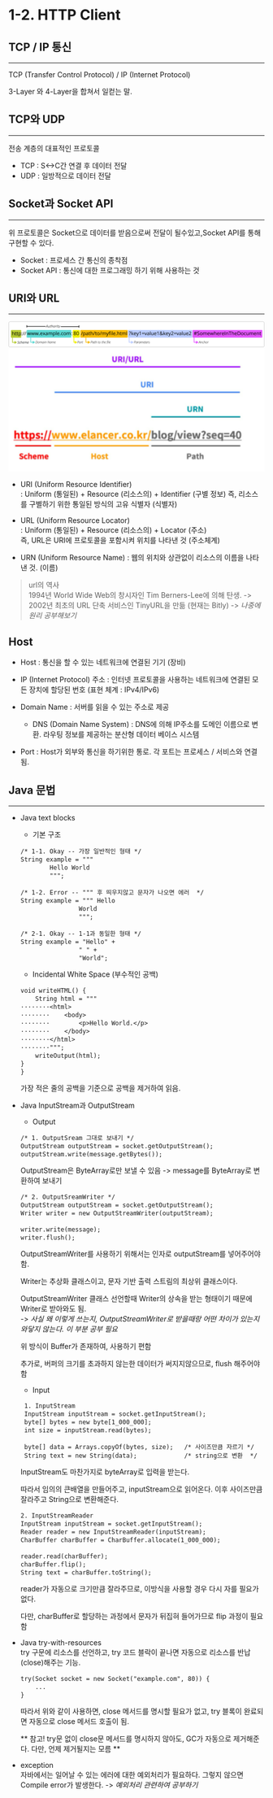 # 1-2. HTTP Client


## TCP / IP 통신
---
TCP (Transfer Control Protocol) / IP (Internet Protocol)

3-Layer 와 4-Layer을 합쳐서 일컫는 말.
##
## TCP와 UDP
--- 
전송 계층의 대표적인 프로토콜
* TCP : S<->C간 연결 후 데이터 전달 
* UDP : 일방적으로 데이터 전달

##
## Socket과 Socket API
--- 
위 프로토콜은 Socket으로 데이터를 받음으로써 전달이 될수있고,Socket API를 통해 구현할 수 있다.

* Socket : 프로세스 간 통신의 종착점   
* Socket API : 통신에 대한 프로그래밍 하기 위해 사용하는 것

##
## URI와 URL
--- 
![Alt text](image-6.png)
![Alt text](image-5.png)
* URI (Uniform Resource Identifier)   
: Uniform (통일된) + Resource (리소스의) + Identifier (구별 정보)
즉, 리소스를 구별하기 위한 통일된 방식의 고유 식별자 (식별자)

* URL (Uniform Resource Locator)   
: Uniform (통일된) + Resource (리소스의) + Locator (주소)  
즉, URL은 URI에 프로토콜을 포함시켜 위치를 나타낸 것 (주소체계)

*  URN (Uniform Resource Name)
: 웹의 위치와 상관없이 리소스의 이름을 나타낸 것. (이름)

> url의 역사   
> 1994년 World Wide Web의 창시자인 Tim Berners-Lee에 의해 탄생. ->   
> 2002년 최초의 URL 단축 서비스인 TinyURL을 만듦 (현재는 Bitly) -> *나중에 원리 공부해보기*
##
## Host
* Host : 통신을 할 수 있는 네트워크에 연결된 기기 (장비)

* IP (Internet Protocol) 주소 : 인터넷 프로토콜을 사용하는 네트워크에 연결된 모든 장치에 할당된 번호
(표현 체계 : IPv4/IPv6)

* Domain Name : 서버를 읽을 수 있는 주소로 제공
    - DNS (Domain Name System) : DNS에 의해 IP주소를 도메인 이름으로 변환. 라우팅 정보를 제공하는 분산형 데이터 베이스 시스템

* Port : Host가 외부와 통신을 하기위한 통로. 각 포트는 프로세스 / 서비스와 연결 됨.

##
## Java 문법
---

* Java text blocks   

    * 기본 구조
    ```
    /* 1-1. Okay -- 가장 일반적인 형태 */
    String example = """
            Hello World
            """;

    /* 1-2. Error -- """ 후 띄우지않고 문자가 나오면 에러  */
    String example = """ Hello
                    World
                    """;

    /* 2-1. Okay -- 1-1과 동일한 형태 */
    String example = "Hello" +
                    " " +
                    "World";
    ```

    * Incidental White Space (부수적인 공백)
    ```
    void writeHTML() {
        String html = """
    ········<html>
    ········    <body>
    ········        <p>Hello World.</p>
    ········    </body>
    ········</html>
    ········""";
        writeOutput(html);
    }
    }
    ```
    가장 적은 줄의 공백을 기준으로 공백을 제거하여 읽음.
- Java InputStream과 OutputStream
    * Output
    ```
    /* 1. OutputSream 그대로 보내기 */
    OutputStream outputStream = socket.getOutputStream();
    outputStream.write(message.getBytes());
    ```
    OutputStream은 ByteArray로만 보낼 수 있음 -> message를 ByteArray로 변환하여 보내기

    ```
    /* 2. OutputSreamWriter */
    OutputStream outputStream = socket.getOutputStream();
    Writer writer = new OutputStreamWriter(outputStream);

    writer.write(message);
    writer.flush();
    ```
    OutputStreamWriter를 사용하기 위해서는 인자로 outputStream를 넣어주어야 함.


    Writer는 추상화 클래스이고, 문자 기반 출력 스트림의 최상위 클래스이다. 

    OutputStreamWriter 클래스 선언할때 Writer의 상속을 받는 형태이기 때문에 Writer로 받아와도 됨.    
    -> *사실 왜 이렇게 쓰는지, OutputStreamWriter로 받을때랑 어떤 차이가 있는지 와닿지 않는다. 이 부분 공부 필요*
    
    위 방식이 Buffer가 존재하여, 사용하기 편함

    추가로, 버퍼의 크기를 초과하지 않는한 데이터가 써지지않으므로, flush 해주어야함

    * Input
   ```
    1. InputStream
    InputStream inputStream = socket.getInputStream();
    byte[] bytes = new byte[1_000_000];
    int size = inputStream.read(bytes);

    byte[] data = Arrays.copyOf(bytes, size);   /* 사이즈만큼 자르기 */
    String text = new String(data);             /* string으로 변환  */
    ```
    InputStream도 마찬가지로 byteArray로 입력을 받는다.    

    따라서 임의의 큰배열을 만들어주고, inputStream으로 읽어온다. 이후 사이즈만큼 잘라주고 String으로 변환해준다.

    ```
    2. InputStreamReader
    InputStream inputStream = socket.getInputStream();
    Reader reader = new InputStreamReader(inputStream);
    CharBuffer charBuffer = CharBuffer.allocate(1_000_000);

    reader.read(charBuffer);
    charBuffer.flip();
    String text = charBuffer.toString();
    ```
    reader가 자동으로 크기만큼 잘라주므로, 이방식을 사용할 경우 다시 자를 필요가 없다.    
    
    다만, charBuffer로 할당하는 과정에서 문자가 뒤집혀 들어가므로 flip 과정이 필요함


- Java try-with-resources   
try 구문에 리소스를 선언하고, try 코드 블락이 끝나면 자동으로 리소스를 반납(close)해주는 기능.
    ```
    try(Socket socket = new Socket("example.com", 80)) {
        ...
    }
    ```
    따라서 위와 같이 사용하면, close 메서드를 명시할 필요가 없고, try 블록이 완료되면 자동으로 close 메서드 호출이 됨.

    ** 참고! try문 없이 close문 메서드를 명시하지 않아도, GC가 자동으로 제거해준다. 다만, 언제 제거될지는 모름 **

* exception   
자바에서는 일어날 수 있는 에러에 대한 예외처리가 필요하다. 그렇지 않으면 Compile error가 발생한다. -> *예외처리 관련하여 공부하기*
